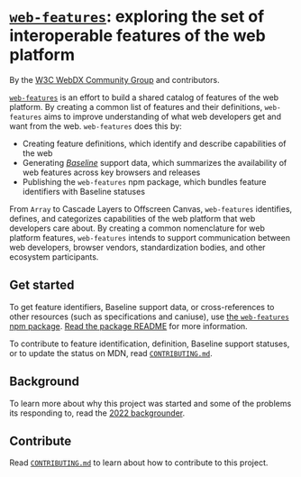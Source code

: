 # [`web-features`](https://github.com/web-platform-dx/web-features): exploring the set of interoperable features of the web platform

By the [W3C WebDX Community Group](https://www.w3.org/community/webdx/) and contributors.

[`web-features`](https://web-platform-dx.github.io/web-features/web-features/) is an effort to build a shared catalog of features of the web platform.
By creating a common list of features and their definitions, `web-features` aims to improve understanding of what web developers get and want from the web.
`web-features` does this by:

* Creating feature definitions, which identify and describe capabilities of the web
* Generating [_Baseline_](./docs/baseline.md) support data, which summarizes the availability of web features across key browsers and releases
* Publishing the `web-features` npm package, which bundles feature identifiers with Baseline statuses

From `Array` to Cascade Layers to Offscreen Canvas, `web-features` identifies, defines, and categorizes capabilities of the web platform that web developers care about.
By creating a common nomenclature for web platform features, `web-features` intends to support communication between web developers, browser vendors, standardization bodies, and other ecosystem participants.

## Get started

To get feature identifiers, Baseline support data, or cross-references to other resources (such as specifications and caniuse), use [the `web-features` npm package](https://www.npmjs.com/package/web-features).
[Read the package README](./packages/web-features/README.md) for more information.

To contribute to feature identification, definition, Baseline support statuses, or to update the status on MDN, read [`CONTRIBUTING.md`](./docs/CONTRIBUTING.md).

## Background

To learn more about why this project was started and some of the problems its responding to, read the [2022 backgrounder](./2022-backgrounder.md).

## Contribute

Read [`CONTRIBUTING.md`](./docs/CONTRIBUTING.md) to learn about how to contribute to this project.
